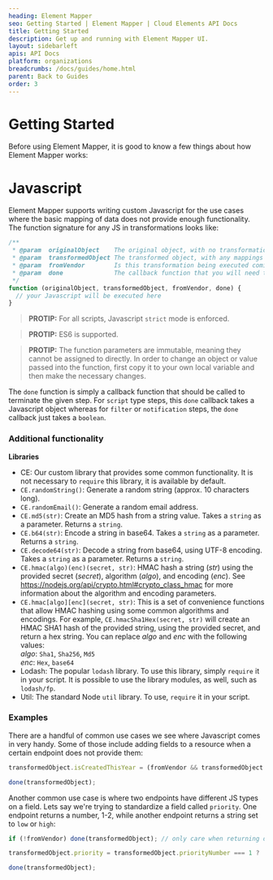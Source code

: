```yaml
---
heading: Element Mapper
seo: Getting Started | Element Mapper | Cloud Elements API Docs
title: Getting Started
description: Get up and running with Element Mapper UI.
layout: sidebarleft
apis: API Docs
platform: organizations
breadcrumbs: /docs/guides/home.html
parent: Back to Guides
order: 3
---
```


# Getting Started
Before using Element Mapper, it is good to know a few things about how Element Mapper works:

# Javascript

Element Mapper supports writing custom Javascript for the use cases where the basic mapping of data does not provide enough functionality.  The function signature for any JS in transformations looks like:

```javascript
/**
 * @param  originalObject    The original object, with no transformations or mappings taking place on it.
 * @param  transformedObject The transformed object, with any mappings already taking place.
 * @param  fromVendor        Is this transformation being executed coming back from the vendor (on an API response) ?
 * @param  done              The callback function that you will need to call at the end of your JS
 */
function (originalObject, transformedObject, fromVendor, done) {
  // your Javascript will be executed here
}
```

> __PROTIP:__ For all scripts, Javascript `strict` mode is enforced.

> __PROTIP:__ ES6 is supported.

> __PROTIP:__ The function parameters are immutable, meaning they cannot be assigned to directly. In order to change an object or value passed into the function, first copy it to your own local variable and then make the necessary changes.

The `done` function is simply a callback function that should be called to terminate the given step.  For `script` type steps, this `done` callback takes a Javascript object whereas for `filter` or `notification` steps, the `done` callback just takes a `boolean`.

### Additional functionality

__Libraries__

* CE: Our custom library that provides some common functionality. It is not necessary to `require` this library, it is available by default.
 * `CE.randomString()`: Generate a random string (approx. 10 characters long).
 * `CE.randomEmail()`: Generate a random email address.
 * `CE.md5(str)`: Create an MD5 hash from a string value. Takes a `string` as a parameter. Returns a `string`.
 * `CE.b64(str)`: Encode a string in base64. Takes a `string` as a parameter. Returns a `string`.
 * `CE.decode64(str)`: Decode a string from base64, using UTF-8 encoding. Takes a `string` as a parameter. Returns a `string`.
 * `CE.hmac(algo)(enc)(secret, str)`: HMAC hash a string (_str_) using the provided secret (_secret_), algorithm (_algo_), and encoding (_enc_). See https://nodejs.org/api/crypto.html#crypto_class_hmac for more information about the algorithm and encoding parameters.
 * `CE.hmac[algo][enc](secret, str)`: This is a set of convenience functions that allow HMAC hashing using some common algorithms and encodings. For example, `CE.hmacSha1Hex(secret, str)` will create an HMAC SHA1 hash of the provided string, using the provided secret, and return a hex string.  You can replace _algo_ and _enc_ with the following values:  
 _algo_: `Sha1`, `Sha256`, `Md5`  
 _enc_: `Hex`, `base64`
* Lodash: The popular `lodash` library. To use this library, simply `require` it in your script. It is possible to use the library modules, as well, such as `lodash/fp`.
* Util: The standard Node `util` library. To use, `require` it in your script.

### Examples

There are a handful of common use cases we see where Javascript comes in very handy.  Some of those include adding fields to a resource when a certain endpoint does not provide them:

```javascript
transformedObject.isCreatedThisYear = (fromVendor && transformedObject.createdDt > '2016-01-01');

done(transformedObject);
```

Another common use case is where two endpoints have different JS types on a field.  Lets say we're trying to standardize a field called `priority`.  One endpoint returns a number, 1-2, while another endpoint returns a string set to `low` or `high`:

```javascript
if (!fromVendor) done(transformedObject); // only care when returning data from the vendor

transformedObject.priority = transformedObject.priorityNumber === 1 ? 'low' : 'high'; // we prefer our priority to be the string representation, so we convert the endpoints "priorityNumber" field to the appropriate string representation here.

done(transformedObject);
```
